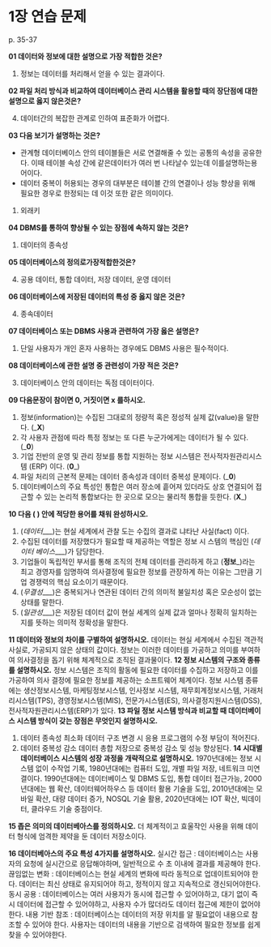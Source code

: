 # 1장 연습 문제

p. 35-37

**01 데이터와 정보에 대한 설명으로 가장 적합한 것은?**

1. 정보는 데이터를 처리해서 얻을 수 있는 결과이다.


**02 파일 처리 방식과 비교하여 데이터베이스 관리 시스템을 활용할 때의 장단점에 대한 설명으로 옳지 않은것은?**


4. 데이터간의 복잡한 관계로 인하여 표준화가 어렵다.

**03 다음 보기가 설명하는 것은?**

- 관계형 데이터베이스 안의 테이블들은 서로 연결해줄 수 있는 공통의 속성을 공유한다. 이때 테이블 속성 간에 같은데이터가 여러 번 나타날수 있는데 이를설명하는용어이다.
- 데이터 중복이 허용되는 경우의 대부분은 테이블 간의 연결이나 성능 향상을 위해 필요한 경우로 한정되는 데 이것 또한 같은 의미이다.

1. 외래키


**04 DBMS를 통하여 향상될 수 있는 장점에 속하지 않는 것은?**

1. 데이터의 종속성


**05 데이터베이스의 정의로가장적합한것은?**


4. 공용 데이터, 통합 데이터, 저장 데이터, 운영 데이터

**06 데이터베이스에 저장된 데이터의 특성 중 옳지 않은 것은?**


4. 종속데이터

**07 데이터베이스 또는 DBMS 사용과 관련하여 가장 옳은 설명은?**

1. 단일 사용자가 개인 혼자 사용하는 경우에도 DBMS 사용은 필수적이다.


**08 데이터베이스에 관한 설명 중 관련성이 가장 적은 것은?**


3. 데이터베이스 안의 데이터는 독점 데이터이다.


**09 다음문장이 참이면 0, 거짓이면 x 를하시오.**

1. 정보(information)는 수집된 그대로의 정량적 혹은 정성적 실제 값(value)을 말한다. (___X__)
2. 각 사용자 관점에 따라 특정 정보는 또 다른 누군가에게는 데이터가 될 수 있다. (___0__)
3. 기업 전반의 운영 및 관리 정보를 통합 지원하는 정보 시스템은 전사적자원관리시스템 (ERP) 이다. (__0___)
4. 파일 처리의 근본적 문제는 데이터 종속성과 데이터 중복성 문제이다. (___0__)
5. 데이터베이스의 주요 특성인 통합은 여러 장소에 흩어져 있더라도 상호 연결되어 접근할 수 있는 논리적 통합보다는 한 곳으로 모으는 물리적 통합을 듯한다. (__X___)

**10 다음 ( ) 안에 적당한 용어를 채워 완성하시오.**

1. (_데이터____)는 현실 세계에서 관찰 도는 수집의 결과로 냐타난 사실(fact) 이다.
2. 수집된 데이터를 저장했다가 필요할 때 제공하는 역할은 정보 시 스템의 핵심인 (_데이터 베이스____)가 담당한다.
3. 기업들이 독립적인 부서를 통해 조직의 전체 데이터를 관리하게 하고 (__정보___)라는 최고 경영자를 임명하여 의사결정에 필요한 정보를 관장하계 하는 이유는 그만큼 기업 경쟁력의 핵심 요소이기 때문이다.
4. (_무결성____)은 중복되거나 연관된 데이터 간의 의미적 불일치성 혹은 모순성이 없는 상태를 말한다.
5. (_일관성____)은 저장된 데이터 값이 현실 세계의 실제 값과 얼마나 정확히 일치하는지를 뜻하는 의미적 정확성을 말한다.

**11 데이터와 정보의 차이를 구별하여 설명하시오.**
데이터는 현실 세계에서 수집된 객관적 사실로, 가공되지 않은 상태의 값이다. 정보는 이러한 데이터를 가공하고 의미를 부여하여 의사결정을 돕기 위해 체계적으로 조직된 결과물이다. 
**12 정보 시스템의 구조와 종류를 설명하시오.**
정보 시스템은 조직의 활동에 필요한 데이터를 수집하고 저장하고 이를 가공하여 의사 결정에 필요한 정보를 제공하는 소프트웨어 체계이다. 
정보 시스템 종류에는 생산정보시스템, 마케팅정보시스템, 인사정보 시스템, 재무회계정보시스템, 거래처리시스템(TPS), 경영정보시스템(MIS), 전문가시스템(ES), 의사결정지원시스템(DSS), 전사적자원관리시스템(ERP)가 있다.
**13 파일 정보 시스템 방식과 비교할 때 데이터베이스 시스템 방식이 갖는 장점은 무엇인지 설명하시오.**
1. 데이터 종속성 최소화
   데이터 구조 변경 시 응용 프로그램의 수정 부담이 적어진다.
2. 데이터 중복성 감소
   데이터 총합 저장으로 중복성 감소 및 성능 향상된다.
**14 시대별 데이터베이스 시스템의 성장 과정을 개략적으로 설명하시오.**
1970년대에는 정보 시스템 없이 수작업 기록, 1980년대에는 컴퓨터 도입, 개별 파일 저장, 네트워크 미연결이다. 1990년대에는 데이터베이스 및 DBMS 도입, 통합 데이터 접근가능, 2000년대에는 웹 확산, 데이터웨어하우스 등 데이터 활용 기술을 도입,
2010년대에는 모바일 확산, 대량 데이터 증가, NOSQL 기술 활용, 2020년대에는 IOT 확산, 빅데이터, 클라우드 기술 중점이다.
   
**15 좁은 의미의 데이터베아스를 정의하시오.**
더 체계적이고 효울작인 사용을 위해 데이터 형식에 엄격한 제약을 둔 데이터 저장소이다.

**16 데이터베아스의 주요 특성 4가지를 설명하시오.**
실시간 접근 : 데이터베이스는 사용자의 요청에 실시간으로 응답해야하며, 일반적으로 수 초 이내에 결과를 제공해야 한다.
끊임없는 변화 : 데이터베이스는 현실 세계의 변화에 따라 동적으로 업데이트되어야 한다. 데이터는 최신 상태로 유지되어야 하고, 정적이지 않고 지속적으로 갱신되어야한다.
동시 공용 : 데이터베이스는 여러 사용자가 동시에 접근할 수 있어야하고, 대기 없이 즉시 데이터에 접근할 수 있어야하고, 사용자 수가 많더라도 데이터 접근에 제한이 없어야한다.
내용 기반 참조 : 데이터베이스는 데이터의 저장 위치를 알 필요없이 내용으로 참조할 수 있어야 한다. 사용자는 데이터의 내용을 기반으로 검색하여 필요한 정보를 쉽게 찾을 수 있어야한다.
